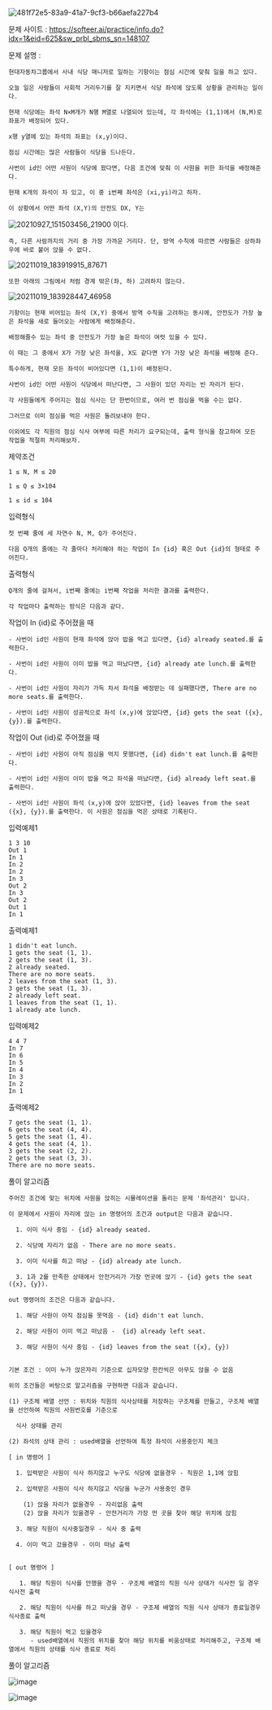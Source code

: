 ![481f72e5-83a9-41a7-9cf3-b66aefa227b4](https://user-images.githubusercontent.com/57944215/219572699-c2fdef77-6308-48d8-a264-10be03c9167d.jpg)

문제 사이트 : https://softeer.ai/practice/info.do?idx=1&eid=625&sw_prbl_sbms_sn=148107

문제 설명 :

    현대자동차그룹에서 사내 식당 매니저로 일하는 기항이는 점심 시간에 맞춰 일을 하고 있다. 

    오늘 일은 사람들이 사회적 거리두기를 잘 지키면서 식당 좌석에 앉도록 상황을 관리하는 일이다.

    현재 식당에는 좌석 N×M개가 N행 M열로 나열되어 있는데, 각 좌석에는 (1,1)에서 (N,M)로 좌표가 배정되어 있다.

    x행 y열에 있는 좌석의 좌표는 (x,y)이다.

    점심 시간에는 많은 사람들이 식당을 드나든다. 

    사번이 id인 어떤 사원이 식당에 왔다면, 다음 조건에 맞춰 이 사원을 위한 좌석을 배정해준다.

    현재 K개의 좌석이 차 있고, 이 중 i번째 좌석은 (xi,yi)라고 하자. 
    
    이 상황에서 어떤 좌석 (X,Y)의 안전도 DX, Y는 

![20210927_151503456_21900](https://user-images.githubusercontent.com/57944215/219572800-d9059d2f-0a3a-4018-8e66-25b1cb501ebb.png)
이다.

    즉, 다른 사람까지의 거리 중 가장 가까운 거리다. 단, 방역 수칙에 따르면 사람들은 상하좌우에 바로 붙어 앉을 수 없다.

![20211019_183919915_87671](https://user-images.githubusercontent.com/57944215/219572880-41a73ae8-d0c4-42c8-a768-861817099229.png)

    또한 아래의 그림에서 처럼 경계 밖은(좌, 하) 고려하지 않는다.

![20211019_183928447_46958](https://user-images.githubusercontent.com/57944215/219572894-a942d416-2702-4034-811e-d203d06e499b.png)

    기항이는 현재 비어있는 좌석 (X,Y) 중에서 방역 수칙을 고려하는 동시에, 안전도가 가장 높은 좌석을 새로 들어오는 사람에게 배정해준다.

    배정해줄수 있는 좌석 중 안전도가 가장 높은 좌석이 여럿 있을 수 있다. 
    
    이 때는 그 중에서 X가 가장 낮은 좌석을, X도 같다면 Y가 가장 낮은 좌석을 배정해 준다. 
    
    특수하게, 현재 모든 좌석이 비어있다면 (1,1)이 배정된다.

    사번이 id인 어떤 사원이 식당에서 떠난다면, 그 사원이 있던 자리는 빈 자리가 된다.
    
    각 사원들에게 주어지는 점심 식사는 단 한번이므로, 여러 번 점심을 먹을 수는 없다. 
    
    그러므로 이미 점심을 먹은 사원은 돌려보내야 한다.

    이외에도 각 직원의 점심 식사 여부에 따른 처리가 요구되는데, 출력 형식을 참고하여 모든 작업을 적절히 처리해보자.

제약조건

    1 ≤ N, M ≤ 20

    1 ≤ Q ≤ 3×104

    1 ≤ id ≤ 104

입력형식

    첫 번째 줄에 세 자연수 N, M, Q가 주어진다.

    다음 Q개의 줄에는 각 줄마다 처리해야 하는 작업이 In {id} 혹은 Out {id}의 형태로 주어진다.

출력형식

    Q개의 줄에 걸쳐서, i번째 줄에는 i번째 작업을 처리한 결과를 출력한다.

    각 작업마다 출력하는 방식은 다음과 같다.



작업이 In {id}로 주어졌을 때

    - 사번이 id인 사원이 현재 좌석에 앉아 밥을 먹고 있다면, {id} already seated.를 출력한다.

    - 사번이 id인 사원이 이미 밥을 먹고 떠났다면, {id} already ate lunch.를 출력한다.

    - 사번이 id인 사원이 자리가 가득 차서 좌석을 배정받는 데 실패했다면, There are no more seats.를 출력한다.

    - 사번이 id인 사원이 성공적으로 좌석 (x,y)에 앉았다면, {id} gets the seat ({x}, {y}).를 출력한다.



작업이 Out {id}로 주어졌을 때

    - 사번이 id인 사원이 아직 점심을 먹지 못했다면, {id} didn't eat lunch.를 출력한다.

    - 사번이 id인 사원이 이미 밥을 먹고 좌석을 떠났다면, {id} already left seat.를 출력한다.

    - 사번이 id인 사원이 좌석 (x,y)에 앉아 있었다면, {id} leaves from the seat ({x}, {y}).를 출력한다. 이 사원은 점심을 먹은 상태로 기록된다.

입력예제1

    1 3 10
    Out 1
    In 1
    In 2
    In 2
    In 3
    Out 2
    In 3
    Out 2
    Out 1
    In 1

출력예제1

    1 didn't eat lunch.
    1 gets the seat (1, 1).
    2 gets the seat (1, 3).
    2 already seated.
    There are no more seats.
    2 leaves from the seat (1, 3).
    3 gets the seat (1, 3).
    2 already left seat.
    1 leaves from the seat (1, 1).
    1 already ate lunch.

입력예제2

    4 4 7
    In 7
    In 6
    In 5
    In 4
    In 3
    In 2
    In 1

출력예제2

    7 gets the seat (1, 1).
    6 gets the seat (4, 4).
    5 gets the seat (1, 4).
    4 gets the seat (4, 1).
    3 gets the seat (2, 2).
    2 gets the seat (3, 3).
    There are no more seats.
   
풀이 알고리즘 

    주어진 조건에 맞는 위치에 사원을 앉히는 시뮬레이션을 돌리는 문제 '좌석관리' 입니다.
    
    이 문제에서 사원이 자리에 앉는 in 명령어의 조건과 output은 다음과 같습니다.
    
      1. 이미 식사 중임 - {id} already seated.

      2. 식당에 자리가 없음 - There are no more seats.
      
      3. 이미 식사를 하고 떠남 - {id} already ate lunch.

      3. 1과 2를 만족한 상태에서 안전거리가 가장 먼곳에 앉기 - {id} gets the seat ({x}, {y}).
    
    out 명령어의 조건은 다음과 같습니다.
    
      1. 해당 사원이 아직 점심을 못먹음 - {id} didn't eat lunch.
      
      2. 해당 사원이 이미 먹고 떠났음 -  {id} already left seat.
      
      3. 해당 사원이 식사 중임 - {id} leaves from the seat ({x}, {y})
      
      
    기본 조건 : 이미 누가 앉은자리 기준으로 십자모양 한칸씩은 아무도 앉을 수 없음
      
    위의 조건들은 바탕으로 알고리즘을 구현하면 다음과 같습니다.
    
    (1) 구조체 배열 선언 : 위치와 직원의 식사상태를 저장하는 구조체를 만들고, 구조체 배열을 선언하여 직원의 사원번호를 기준으로
    
      식사 상태를 관리
      
    (2) 좌석의 상태 관리 : used배열을 선언하여 특정 좌석이 사용중인지 체크
      
    [ in 명령어 ]
    
      1. 입력받은 사원이 식사 하지않고 누구도 식당에 없을경우 - 직원은 1,1에 앉힘
      
      2. 입력받은 사원이 식사 하지않고 식당을 누군가 사용중인 경우
      
        (1) 앉을 자리가 없을경우 - 자리없음 출력
        (2) 앉을 자리가 있을경우 - 안전거리가 가장 먼 곳을 찾아 해당 위치에 앉힘
        
      3. 해당 직원이 식사중일경우 - 식사 중 출력
      
      4. 이미 먹고 갔을경우 - 이미 떠남 출력
      
      
    [ out 명령어 ] 
    
       1. 해당 직원이 식사를 안했을 경우 - 구조체 배열의 직원 식사 상태가 식사전 일 경우 식사전 출력
       
       2. 해당 직원이 식사를 하고 떠낫을 경우 - 구조제 배열의 직원 식사 상태가 종료일경우 식사종료 출력
       
       3. 해당 직원이 먹고 있을경우
          - used배열에서 직원의 위치를 찾아 해당 위치를 비움상태로 처리해주고, 구조체 배열에서 직원의 상태를 식사 종료로 처리
   
   
   

풀이 알고리즘 

![image](https://user-images.githubusercontent.com/57944215/219576224-93d3eabb-d0f5-4a88-a478-42114495df38.png)

![image](https://user-images.githubusercontent.com/57944215/219576194-f934eefb-27d4-4cf2-b4d4-f2dc99ceac03.png)


 
